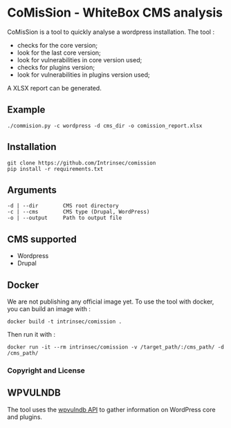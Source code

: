 # CoMisSion - WhiteBox CMS analysis

CoMisSion is a tool to quickly analyse a wordpress installation. The tool :
- checks for the core version;
- look for the last core version;
- look for vulnerabilities in core version used;
- checks for plugins version;
- look for vulnerabilities in plugins version used;

A XLSX report can be generated.

## Example

```
./commision.py -c wordpress -d cms_dir -o comission_report.xlsx
```

## Installation

```
git clone https://github.com/Intrinsec/comission
pip install -r requirements.txt
```

## Arguments

    -d | --dir        CMS root directory
    -c | --cms        CMS type (Drupal, WordPress)
    -o | --output     Path to output file

## CMS supported

* Wordpress
* Drupal

## Docker

We are not publishing any official image yet.
To use the tool with docker, you can build an image with :

```
docker build -t intrinsec/comission .
```

Then run it with :

```
docker run -it --rm intrinsec/comission -v /target_path/:/cms_path/ -d /cms_path/
```

### Copyright and License

## WPVULNDB
The tool uses the [wpvulndb API](https://wpvulndb.com/api) to gather information on WordPress core and plugins.
